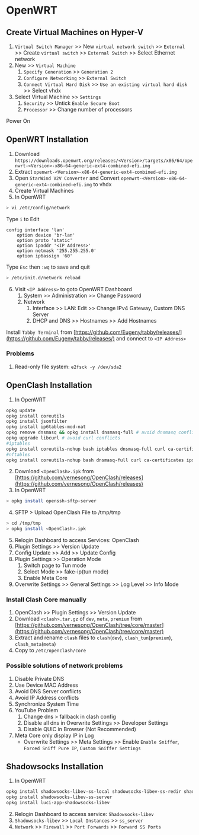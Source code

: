# OpenWRT

## Create Virtual Machines on Hyper-V

1. `Virtual Switch Manager` >> New `virtual network switch` >> `External` >> Create `virtual switch` >> `External Switch` >> Select Ethernet network
2. New >> `Virtual Machine`
    1. `Specify Generation` >> `Generation 2`
    2. `Configure Networking` >> `External Switch`
    3. `Connect Virtual Hard Disk` >> `Use an existing virtual hard disk` >> Select vhdx
3. Select Virtual Machine >> `Settings`
    1. `Security` >> Untick `Enable Secure Boot`
    2. `Processor` >> Change number of processors

Power On

## OpenWRT Installation

1. Download `https://downloads.openwrt.org/releases/<Version>/targets/x86/64/openwrt-<Version>-x86-64-generic-ext4-combined-efi.img`
2. Extract `openwrt-<Version>-x86-64-generic-ext4-combined-efi.img`
3. Open `StarWind V2V Converter` and Convert `openwrt-<Version>-x86-64-generic-ext4-combined-efi.img` to vhdx
4. Create Virtual Machines
5. In OpenWRT

```bash
> vi /etc/config/network
```

Type `i` to Edit

```
config interface 'lan'
    option device 'br-lan'
    option proto 'static'
    option ipaddr '<IP Address>'
    option netmask '255.255.255.0'
    option ip6assign '60'
```

Type `Esc` then `:wq` to save and quit

```bash
> /etc/init.d/network reload
```

6. Visit `<IP Address>` to goto OpenWRT Dashboard
    1. System >> Administration >> Change Password
    2. Network
        1. Interface >> LAN: Edit >> Change IPv4 Gateway, Custom DNS Server
        2. DHCP and DNS >> Hostnames >> Add Hostnames

Install `Tabby Terminal` from [https://github.com/Eugeny/tabby/releases/](https://github.com/Eugeny/tabby/releases/) and connect to `<IP Address>`

### Problems

1. Read-only file system: `e2fsck -y /dev/sda2`

## OpenClash Installation

1. In OpenWRT

```bash
opkg update
opkg install coreutils
opkg install jsonfilter
opkg install ip6tables-mod-nat
opkg remove dnsmasq && opkg install dnsmasq-full # avoid dnsmasq conflicts
opkg upgrade libcurl # avoid curl conflicts
#iptables
opkg install coreutils-nohup bash iptables dnsmasq-full curl ca-certificates ipset ip-full iptables-mod-tproxy iptables-mod-extra libcap libcap-bin ruby ruby-yaml kmod-tun kmod-inet-diag unzip luci-compat luci luci-base
#nftables
opkg install coreutils-nohup bash dnsmasq-full curl ca-certificates ipset ip-full libcap libcap-bin ruby ruby-yaml kmod-tun kmod-inet-diag unzip kmod-nft-tproxy luci-compat luci luci-base
```

2. Download `<OpenClash>.ipk` from [https://github.com/vernesong/OpenClash/releases](https://github.com/vernesong/OpenClash/releases)
3. In OpenWRT

```bash
> opkg install openssh-sftp-server
```

4. SFTP > Upload OpenClash File to /tmp/tmp

```bash
> cd /tmp/tmp
> opkg install <OpenClash>.ipk
```

5. Relogin Dashboard to access Services: OpenClash
6. Plugin Settings >> Version Update
7. Config Update >> Add >> Update Config
8. Plugin Settings >> Operation Mode
   1. Switch page to Tun mode
   2. Select Mode >> fake-ip(tun mode)
   3. Enable Meta Core
9. Overwrite Settings >> General Settings >> Log Level >> Info Mode

### Install Clash Core manually

1. OpenClash >> Plugin Settings >> Version Update
2. Download `<clash>.tar.gz` of `dev`, `meta`, `premium` from [https://github.com/vernesong/OpenClash/tree/core/master](https://github.com/vernesong/OpenClash/tree/core/master)
3. Extract and rename `clash` files to `clash`(`dev`), `clash_tun`(`premium`), `clash_meta`(`meta`)
4. Copy to `/etc/openclash/core`

### Possible solutions of network problems

1. Disable Private DNS
2. Use Device MAC Address
3. Avoid DNS Server conflicts
4. Avoid IP Address conflicts
5. Synchronize System Time
6. YouTube Problem
   1. Change dns > fallback in clash config
   2. Disable all dns in Overwrite Settings >> Developer Settings
   3. Disable QUIC in Browser (Not Recommended)
7. Meta Core only display IP in Log
   - Overwrite Settings >> Meta Settings >> Enable `Enable Sniffer`, `Forced Sniff Pure IP`, `Custom Sniffer Settings`

## Shadowsocks Installation

1. In OpenWRT

```bash
opkg install shadowsocks-libev-ss-local shadowsocks-libev-ss-redir shadowsocks-libev-ss-rules shadowsocks-libev-ss-tunnel
opkg install shadowsocks-libev-ss-server
opkg install luci-app-shadowsocks-libev
```

2. Relogin Dashboard to access service: `Shadowsocks-libev`
3. `Shadowsocks-libev` >> `Local Instances` >> `ss_server`
4. `Network` >> `Firewall` >> `Port Forwards` >> `Forward SS Ports`

